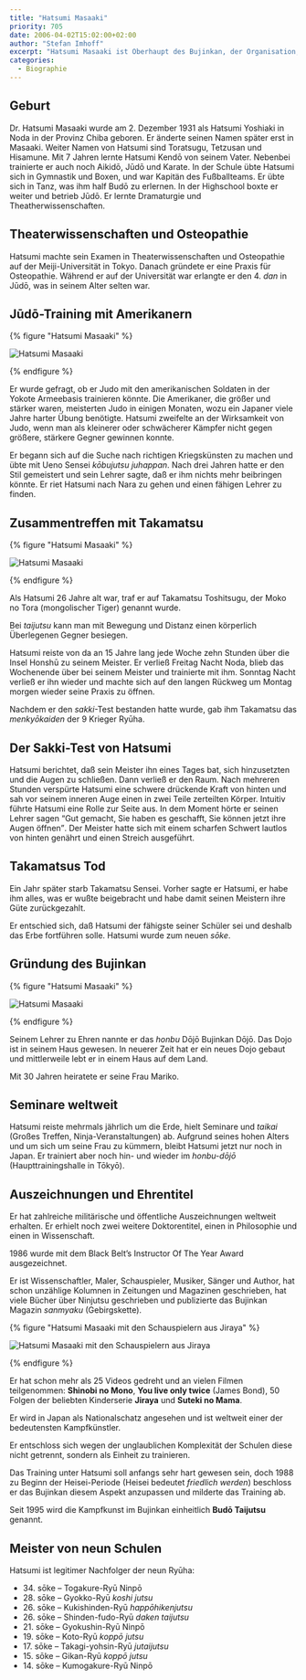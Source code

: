 ```yaml
---
title: "Hatsumi Masaaki"
priority: 705
date: 2006-04-02T15:02:00+02:00
author: "Stefan Imhoff"
excerpt: "Hatsumi Masaaki ist Oberhaupt des Bujinkan, der Organisation, die er gegründete, um die neun Schulen als Einheit zu lehren. Er ist ein hochgeachteter Mann, dem weltweit zahlreichen Ehrungen verliehen wurden."
categories:
  - Biographie
---
```


## Geburt

Dr. Hatsumi Masaaki wurde am 2. Dezember 1931 als Hatsumi Yoshiaki in Noda in der Provinz Chiba geboren. Er änderte seinen Namen später erst in Masaaki. Weiter Namen von Hatsumi sind Toratsugu, Tetzusan und Hisamune. Mit 7 Jahren lernte Hatsumi Kendō von seinem Vater. Nebenbei trainierte er auch noch Aikidō, Jūdō und Karate. In der Schule übte Hatsumi sich in Gymnastik und Boxen, und war Kapitän des Fußballteams. Er übte sich in Tanz, was ihm half Budō zu erlernen. In der Highschool boxte er weiter und betrieb Jūdō. Er lernte Dramaturgie und Theatherwissenschaften.

## Theaterwissenschaften und Osteopathie

Hatsumi machte sein Examen in Theaterwissenschaften und Osteopathie auf der Meiji-Universität in Tokyo. Danach gründete er eine Praxis für Osteopathie. Während er auf der Universität war erlangte er den 4. _dan_ in Jūdō, was in seinem Alter selten war.

## Jūdō-Training mit Amerikanern

{% figure "Hatsumi Masaaki" %}

![Hatsumi Masaaki](/assets/images/book/hatsumi1.jpg)

{% endfigure %}

Er wurde gefragt, ob er Judo mit den amerikanischen Soldaten in der Yokote Armeebasis trainieren könnte. Die Amerikaner, die größer und stärker waren, meisterten Judo in einigen Monaten, wozu ein Japaner viele Jahre harter Übung benötigte. Hatsumi zweifelte an der Wirksamkeit von Judo, wenn man als kleinerer oder schwächerer Kämpfer nicht gegen größere, stärkere Gegner gewinnen konnte.

Er begann sich auf die Suche nach richtigen Kriegskünsten zu machen und übte mit Ueno Sensei _kōbujutsu juhappan_. Nach drei Jahren hatte er den Stil gemeistert und sein Lehrer sagte, daß er ihm nichts mehr beibringen könnte. Er riet Hatsumi nach Nara zu gehen und einen fähigen Lehrer zu finden.

## Zusammentreffen mit Takamatsu

{% figure "Hatsumi Masaaki" %}

![Hatsumi Masaaki](/assets/images/book/hatsumi2.jpg)

{% endfigure %}

Als Hatsumi 26 Jahre alt war, traf er auf Takamatsu Toshitsugu, der Moko no Tora (mongolischer Tiger) genannt wurde.

Bei _taijutsu_ kann man mit Bewegung und Distanz einen körperlich Überlegenen Gegner besiegen.

Hatsumi reiste von da an 15 Jahre lang jede Woche zehn Stunden über die Insel Honshū zu seinem Meister. Er verließ Freitag Nacht Noda, blieb das Wochenende über bei seinem Meister und trainierte mit ihm. Sonntag Nacht verließ er ihn wieder und machte sich auf den langen Rückweg um Montag morgen wieder seine Praxis zu öffnen.

Nachdem er den _sakki_-Test bestanden hatte wurde, gab ihm Takamatsu das _menkyōkaiden_ der 9 Krieger Ryūha.

## Der Sakki-Test von Hatsumi

Hatsumi berichtet, daß sein Meister ihn eines Tages bat, sich hinzusetzten und die Augen zu schließen. Dann verließ er den Raum. Nach mehreren Stunden verspürte Hatsumi eine schwere drückende Kraft von hinten und sah vor seinem inneren Auge einen in zwei Teile zerteilten Körper. Intuitiv führte Hatsumi eine Rolle zur Seite aus. In dem Moment hörte er seinen Lehrer sagen <q>Gut gemacht, Sie haben es geschafft, Sie können jetzt ihre Augen öffnen</q>. Der Meister hatte sich mit einem scharfen Schwert lautlos von hinten genährt und einen Streich ausgeführt.

## Takamatsus Tod

Ein Jahr später starb Takamatsu Sensei. Vorher sagte er Hatsumi, er habe ihm alles, was er wußte beigebracht und habe damit seinen Meistern ihre Güte zurückgezahlt.

Er entschied sich, daß Hatsumi der fähigste seiner Schüler sei und deshalb das Erbe fortführen solle. Hatsumi wurde zum neuen _sōke_.

## Gründung des Bujinkan

{% figure "Hatsumi Masaaki" %}

![Hatsumi Masaaki](/assets/images/book/hatsumi3.jpg)

{% endfigure %}

Seinem Lehrer zu Ehren nannte er das _honbu_ Dōjō Bujinkan Dōjō. Das Dojo ist in seinem Haus gewesen. In neuerer Zeit hat er ein neues Dojo gebaut und mittlerweile lebt er in einem Haus auf dem Land.

Mit 30 Jahren heiratete er seine Frau Mariko.

## Seminare weltweit

Hatsumi reiste mehrmals jährlich um die Erde, hielt Seminare und _taikai_ (Großes Treffen, Ninja-Veranstaltungen) ab. Aufgrund seines hohen Alters und um sich um seine Frau zu kümmern, bleibt Hatsumi jetzt nur noch in Japan. Er trainiert aber noch hin- und wieder im _honbu-dōjō_ (Haupttrainingshalle in Tōkyō).

## Auszeichnungen und Ehrentitel

Er hat zahlreiche militärische und öffentliche Auszeichnungen weltweit erhalten. Er erhielt noch zwei weitere Doktorentitel, einen in Philosophie und einen in Wissenschaft.

1986 wurde mit dem Black Belt’s Instructor Of The Year Award ausgezeichnet.

Er ist Wissenschaftler, Maler, Schauspieler, Musiker, Sänger und Author, hat schon unzählige Kolumnen in Zeitungen und Magazinen geschrieben, hat viele Bücher über Ninjutsu geschrieben und publizierte das Bujinkan Magazin _sanmyaku_ (Gebirgskette).

{% figure "Hatsumi Masaaki mit den Schauspielern aus Jiraya" %}

![Hatsumi Masaaki mit den Schauspielern aus Jiraya](/assets/images/book/hatsumi4.jpg)

{% endfigure %}

Er hat schon mehr als 25 Videos gedreht und an vielen Filmen teilgenommen: **Shinobi no Mono**, **You live only twice** (James Bond), 50 Folgen der beliebten Kinderserie **Jiraya** und **Suteki no Mama**.

Er wird in Japan als Nationalschatz angesehen und ist weltweit einer der bedeutensten Kampfkünstler.

Er entschloss sich wegen der unglaublichen Komplexität der Schulen diese nicht getrennt, sondern als Einheit zu trainieren.

Das Training unter Hatsumi soll anfangs sehr hart gewesen sein, doch 1988 zu Beginn der Heisei-Periode (Heisei bedeutet _friedlich werden_) beschloss er das Bujinkan diesem Aspekt anzupassen und milderte das Training ab.

Seit 1995 wird die Kampfkunst im Bujinkan einheitlich **Budō Taijutsu** genannt.

## Meister von neun Schulen

Hatsumi ist legitimer Nachfolger der neun Ryūha:

- 34\. sōke – Togakure-Ryū Ninpō
- 28\. sōke – Gyokko-Ryū _koshi jutsu_
- 26\. sōke – Kukishinden-Ryū _happōhikenjutsu_
- 26\. sōke – Shinden-fudo-Ryū _daken taijutsu_
- 21\. sōke – Gyokushin-Ryū Ninpō
- 19\. sōke – Koto-Ryū _koppō jutsu_
- 17\. sōke – Takagi-yohsin-Ryū _jutaijutsu_
- 15\. sōke – Gikan-Ryū _koppō jutsu_
- 14\. sōke – Kumogakure-Ryū Ninpō

